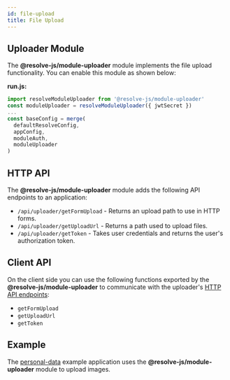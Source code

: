 ```yaml
---
id: file-upload
title: File Upload
---
```


## Uploader Module

The **@resolve-js/module-uploader** module implements the file upload functionality. You can enable this module as shown below:

**run.js:**

```js
import resolveModuleUploader from '@resolve-js/module-uploader'
const moduleUploader = resolveModuleUploader({ jwtSecret })
...
const baseConfig = merge(
  defaultResolveConfig,
  appConfig,
  moduleAuth,
  moduleUploader
)
```

## HTTP API

The **@resolve-js/module-uploader** module adds the following API endpoints to an application:

- `/api/uploader/getFormUpload` - Returns an upload path to use in HTTP forms.
- `/api/uploader/getUploadUrl` - Returns a path used to upload files.
- `/api/uploader/getToken` - Takes user credentials and returns the user's authorization token.

## Client API

On the client side you can use the following functions exported by the **@resolve-js/module-uploader** to communicate with the uploader's [HTTP API endpoints](#http-api):

- `getFormUpload`
- `getUploadUrl`
- `getToken`

## Example

The [personal-data](https://github.com/reimagined/resolve/tree/master/examples/js/personal-data) example application uses the **@resolve-js/module-uploader** module to upload images.
